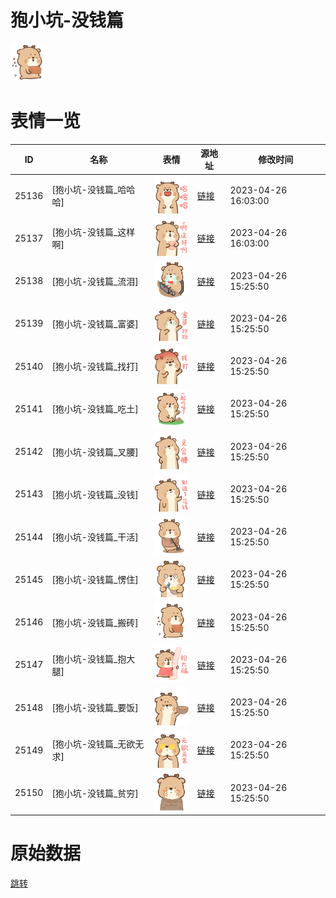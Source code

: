 # 狍小坑-没钱篇

<img src="./cover.png" height="60" alt="cover" />

# 表情一览

|ID|名称|表情|源地址|修改时间|
|----|----|----|----|----|
|25136|[狍小坑-没钱篇_哈哈哈]|<img src="./pic/025136_%5B狍小坑-没钱篇_哈哈哈%5D.png" height="60" alt="哈哈哈"/>|[链接](https://i0.hdslb.com/bfs/garb/7855f11883094a5ef657f8a6b87cc6bdd4bada8a.png)|2023-04-26 16:03:00|
|25137|[狍小坑-没钱篇_这样啊]|<img src="./pic/025137_%5B狍小坑-没钱篇_这样啊%5D.png" height="60" alt="这样啊"/>|[链接](https://i0.hdslb.com/bfs/garb/4ccfadc3d9e3204002c49a07e0239eebb755d6b5.png)|2023-04-26 16:03:00|
|25138|[狍小坑-没钱篇_流泪]|<img src="./pic/025138_%5B狍小坑-没钱篇_流泪%5D.png" height="60" alt="流泪"/>|[链接](https://i0.hdslb.com/bfs/garb/c9cbd67477566348a417a277360fce1145c70ae2.png)|2023-04-26 15:25:50|
|25139|[狍小坑-没钱篇_富婆]|<img src="./pic/025139_%5B狍小坑-没钱篇_富婆%5D.png" height="60" alt="富婆"/>|[链接](https://i0.hdslb.com/bfs/garb/59490fcd65bc77c674d0c6d1e599db84b68cb875.png)|2023-04-26 15:25:50|
|25140|[狍小坑-没钱篇_找打]|<img src="./pic/025140_%5B狍小坑-没钱篇_找打%5D.png" height="60" alt="找打"/>|[链接](https://i0.hdslb.com/bfs/garb/0608d757ceb792c861ae12a07e1816b1ab2997ff.png)|2023-04-26 15:25:50|
|25141|[狍小坑-没钱篇_吃土]|<img src="./pic/025141_%5B狍小坑-没钱篇_吃土%5D.png" height="60" alt="吃土"/>|[链接](https://i0.hdslb.com/bfs/garb/65970e3c02c252cf50f8397826fcec1390a00d40.png)|2023-04-26 15:25:50|
|25142|[狍小坑-没钱篇_叉腰]|<img src="./pic/025142_%5B狍小坑-没钱篇_叉腰%5D.png" height="60" alt="叉腰"/>|[链接](https://i0.hdslb.com/bfs/garb/d48f5d948e1fcc368ea5382b26239245c7c37554.png)|2023-04-26 15:25:50|
|25143|[狍小坑-没钱篇_没钱]|<img src="./pic/025143_%5B狍小坑-没钱篇_没钱%5D.png" height="60" alt="没钱"/>|[链接](https://i0.hdslb.com/bfs/garb/73538db0465f54f5ff625cd85df6acb547633662.png)|2023-04-26 15:25:50|
|25144|[狍小坑-没钱篇_干活]|<img src="./pic/025144_%5B狍小坑-没钱篇_干活%5D.png" height="60" alt="干活"/>|[链接](https://i0.hdslb.com/bfs/garb/1afb2b7a934ef0471ca9363bc591bfd4dc673d2c.png)|2023-04-26 15:25:50|
|25145|[狍小坑-没钱篇_愣住]|<img src="./pic/025145_%5B狍小坑-没钱篇_愣住%5D.png" height="60" alt="愣住"/>|[链接](https://i0.hdslb.com/bfs/garb/603254dbce1696648360051ac4125d0687898fd0.png)|2023-04-26 15:25:50|
|25146|[狍小坑-没钱篇_搬砖]|<img src="./pic/025146_%5B狍小坑-没钱篇_搬砖%5D.png" height="60" alt="搬砖"/>|[链接](https://i0.hdslb.com/bfs/garb/009f893f5a07daf06cada2445f8e030c5c6932a0.png)|2023-04-26 15:25:50|
|25147|[狍小坑-没钱篇_抱大腿]|<img src="./pic/025147_%5B狍小坑-没钱篇_抱大腿%5D.png" height="60" alt="抱大腿"/>|[链接](https://i0.hdslb.com/bfs/garb/8f2f93fbe7398729cfa4bf776272c18815609159.png)|2023-04-26 15:25:50|
|25148|[狍小坑-没钱篇_要饭]|<img src="./pic/025148_%5B狍小坑-没钱篇_要饭%5D.png" height="60" alt="要饭"/>|[链接](https://i0.hdslb.com/bfs/garb/8d2b1d1b93f849863952bdf49e043ef5fdfc2a2b.png)|2023-04-26 15:25:50|
|25149|[狍小坑-没钱篇_无欲无求]|<img src="./pic/025149_%5B狍小坑-没钱篇_无欲无求%5D.png" height="60" alt="无欲无求"/>|[链接](https://i0.hdslb.com/bfs/garb/9f14b119674efad5e9e0fd81807b95445a9ef283.png)|2023-04-26 15:25:50|
|25150|[狍小坑-没钱篇_贫穷]|<img src="./pic/025150_%5B狍小坑-没钱篇_贫穷%5D.png" height="60" alt="贫穷"/>|[链接](https://i0.hdslb.com/bfs/garb/b075447fc9e41fc4af94bdc5fcc0ffe84711689d.png)|2023-04-26 15:25:50|

# 原始数据

[跳转](./raw.json)

